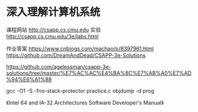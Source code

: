  
# 深入理解计算机系统

课程网站 http://csapp.cs.cmu.edu
实验 http://csapp.cs.cmu.edu/3e/labs.html

作业答案
https://www.cnblogs.com/machao/p/8397961.html
https://github.com/DreamAndDead/CSAPP-3e-Solutions

https://github.com/agelessman/csapp-3e-solutions/tree/master/%E7%AC%AC%E4%BA%8C%E7%AB%A0%E7%AD%94%E6%A1%88


gcc -O1 -S  -fno-stack-protector  practice.c
objdump -d prog

《Intel 64 and IA-32 Architectures Software Developer's Manual》




